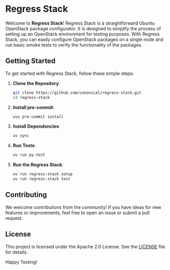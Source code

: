 # Regress Stack

Welcome to **Regress Stack**! Regress Stack is a straightforward Ubuntu OpenStack package configurator. It is designed to simplify the process of setting up an OpenStack environment for testing purposes. With Regress Stack, you can easily configure OpenStack packages on a single node and run basic smoke tests to verify the functionality of the packages.

## Getting Started

To get started with Regress Stack, follow these simple steps:

1. **Clone the Repository**:

   ```bash
   git clone https://github.com/canonical/regress-stack.git
   cd regress-stack
   ```

3. **Install pre-commit**:

   ```bash
   uvx pre-commit install
   ```

2. **Install Dependencies**:

   ```bash
   uv sync
   ```

3. **Run Tests**:

   ```bash
   uv run py.test
   ```

4. **Run the Regress Stack**:

   ```bash
   uv run regress-stack setup
   uv run regress-stack test
   ```

## Contributing

We welcome contributions from the community! If you have ideas for new features or improvements, feel free to open an issue or submit a pull request.

## License

This project is licensed under the Apache 2.0 License. See the [LICENSE](LICENSE) file for details.

Happy Testing!
